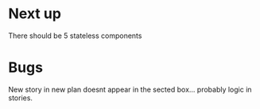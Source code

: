 # Next up
There should be 5 stateless components

# Bugs

New story in new plan doesnt appear in the sected box... probably logic in stories.

